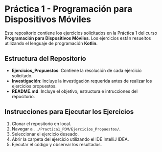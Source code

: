 # Práctica 1 - Programación para Dispositivos Móviles

Este repositorio contiene los ejercicios solicitados en la Práctica 1 del curso **Programación para Dispositivos Móviles**. Los ejercicios están resueltos utilizando el lenguaje de programación **Kotlin**.

## Estructura del Repositorio

- **Ejercicios_Propuestos**: Contiene la resolución de cada ejercicio solicitado.
- **Investigación**: Incluye la investigación requerida antes de realizar los ejercicios propuestos.
- **README.md**: Incluye el objetivo, estructura e intrucciones del repositorio.

## Instrucciones para Ejecutar los Ejercicios

1. Clonar el repositorio en local.
2. Navegar a `../Practica1_PDM/Ejercicios_Propuestos/`.
3. Seleccionar el ejercicio deseado.
4. Abrir la carpeta del ejercicio utilizando el IDE IntelliJ IDEA.
5. Ejecutar el código y observar los resultados.
